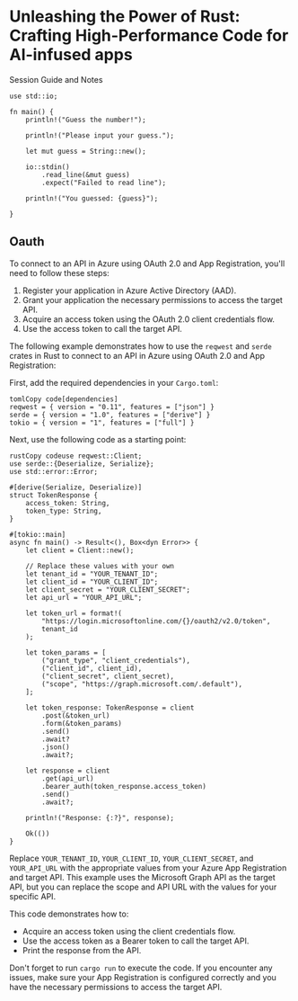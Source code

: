 # Unleashing the Power of Rust: Crafting High-Performance Code for AI-infused apps

Session Guide and Notes

```
use std::io;

fn main() {
    println!("Guess the number!");

    println!("Please input your guess.");
    
    let mut guess = String::new();
    
    io::stdin()
        .read_line(&mut guess)
        .expect("Failed to read line");
    
    println!("You guessed: {guess}");

}
```



## Oauth

To connect to an API in Azure using OAuth 2.0 and App Registration, you'll need to follow these steps:

1. Register your application in Azure Active Directory (AAD).
2. Grant your application the necessary permissions to access the target API.
3. Acquire an access token using the OAuth 2.0 client credentials flow.
4. Use the access token to call the target API.

The following example demonstrates how to use the `reqwest` and `serde` crates in Rust to connect to an API in Azure using OAuth 2.0 and App Registration:

First, add the required dependencies in your `Cargo.toml`:

```
tomlCopy code[dependencies]
reqwest = { version = "0.11", features = ["json"] }
serde = { version = "1.0", features = ["derive"] }
tokio = { version = "1", features = ["full"] }
```

Next, use the following code as a starting point:

```
rustCopy codeuse reqwest::Client;
use serde::{Deserialize, Serialize};
use std::error::Error;

#[derive(Serialize, Deserialize)]
struct TokenResponse {
    access_token: String,
    token_type: String,
}

#[tokio::main]
async fn main() -> Result<(), Box<dyn Error>> {
    let client = Client::new();

    // Replace these values with your own
    let tenant_id = "YOUR_TENANT_ID";
    let client_id = "YOUR_CLIENT_ID";
    let client_secret = "YOUR_CLIENT_SECRET";
    let api_url = "YOUR_API_URL";

    let token_url = format!(
        "https://login.microsoftonline.com/{}/oauth2/v2.0/token",
        tenant_id
    );

    let token_params = [
        ("grant_type", "client_credentials"),
        ("client_id", client_id),
        ("client_secret", client_secret),
        ("scope", "https://graph.microsoft.com/.default"),
    ];

    let token_response: TokenResponse = client
        .post(&token_url)
        .form(&token_params)
        .send()
        .await?
        .json()
        .await?;

    let response = client
        .get(api_url)
        .bearer_auth(token_response.access_token)
        .send()
        .await?;

    println!("Response: {:?}", response);

    Ok(())
}
```

Replace `YOUR_TENANT_ID`, `YOUR_CLIENT_ID`, `YOUR_CLIENT_SECRET`, and `YOUR_API_URL` with the appropriate values from your Azure App Registration and target API. This example uses the Microsoft Graph API as the target API, but you can replace the scope and API URL with the values for your specific API.

This code demonstrates how to:

- Acquire an access token using the client credentials flow.
- Use the access token as a Bearer token to call the target API.
- Print the response from the API.

Don't forget to run `cargo run` to execute the code. If you encounter any issues, make sure your App Registration is configured correctly and you have the necessary permissions to access the target API.